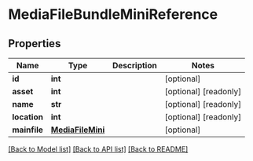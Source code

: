 # MediaFileBundleMiniReference

## Properties

Name | Type | Description | Notes
------------ | ------------- | ------------- | -------------
**id** | **int** |  | [optional] 
**asset** | **int** |  | [optional] [readonly] 
**name** | **str** |  | [optional] [readonly] 
**location** | **int** |  | [optional] [readonly] 
**mainfile** | [**MediaFileMini**](MediaFileMini.md) |  | [optional] 

[[Back to Model list]](../#documentation-for-models) [[Back to API list]](../#documentation-for-api-endpoints) [[Back to README]](../)


